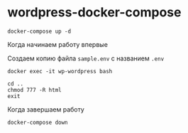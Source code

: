 # wordpress-docker-compose

`docker-compose up -d`

Когда начинаем работу впервые 

Создаем копию файла `sample.env` с названием `.env`  

```
docker exec -it wp-wordpress bash

cd ..
chmod 777 -R html
exit
```

Когда завершаем работу

`docker-compose down`

